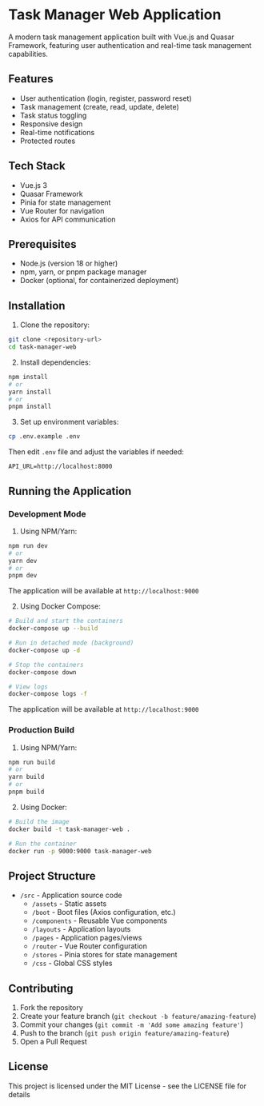 # Task Manager Web Application

A modern task management application built with Vue.js and Quasar Framework, featuring user authentication and real-time task management capabilities.

## Features

- User authentication (login, register, password reset)
- Task management (create, read, update, delete)
- Task status toggling
- Responsive design
- Real-time notifications
- Protected routes

## Tech Stack

- Vue.js 3
- Quasar Framework
- Pinia for state management
- Vue Router for navigation
- Axios for API communication

## Prerequisites

- Node.js (version 18 or higher)
- npm, yarn, or pnpm package manager
- Docker (optional, for containerized deployment)

## Installation

1. Clone the repository:
```bash
git clone <repository-url>
cd task-manager-web
```

2. Install dependencies:
```bash
npm install
# or
yarn install
# or
pnpm install
```

3. Set up environment variables:
```bash
cp .env.example .env
```
Then edit `.env` file and adjust the variables if needed:
```
API_URL=http://localhost:8000
```

## Running the Application

### Development Mode

1. Using NPM/Yarn:
```bash
npm run dev
# or
yarn dev
# or
pnpm dev
```

The application will be available at `http://localhost:9000`

2. Using Docker Compose:
```bash
# Build and start the containers
docker-compose up --build

# Run in detached mode (background)
docker-compose up -d

# Stop the containers
docker-compose down

# View logs
docker-compose logs -f
```

The application will be available at `http://localhost:9000`

### Production Build

1. Using NPM/Yarn:
```bash
npm run build
# or
yarn build
# or
pnpm build
```

2. Using Docker:
```bash
# Build the image
docker build -t task-manager-web .

# Run the container
docker run -p 9000:9000 task-manager-web
```

## Project Structure

- `/src` - Application source code
  - `/assets` - Static assets
  - `/boot` - Boot files (Axios configuration, etc.)
  - `/components` - Reusable Vue components
  - `/layouts` - Application layouts
  - `/pages` - Application pages/views
  - `/router` - Vue Router configuration
  - `/stores` - Pinia stores for state management
  - `/css` - Global CSS styles

## Contributing

1. Fork the repository
2. Create your feature branch (`git checkout -b feature/amazing-feature`)
3. Commit your changes (`git commit -m 'Add some amazing feature'`)
4. Push to the branch (`git push origin feature/amazing-feature`)
5. Open a Pull Request

## License

This project is licensed under the MIT License - see the LICENSE file for details
